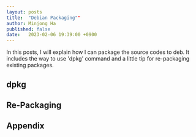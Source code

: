 ```yaml
---
layout: posts
title:  "Debian Packaging""
author: Minjong Ha
published: false
date:   2023-02-06 19:39:00 +0900
---
```


In this posts, I will explain how I can package the source codes to deb.
It includes the way to use 'dpkg' command and a little tip for re-packaging existing packages.

## dpkg
<!-- Explain how I can use dpkg -->

## Re-Packaging
<!-- Explain repackaging with apt source -->

## Appendix
<!-- Appendix -->
